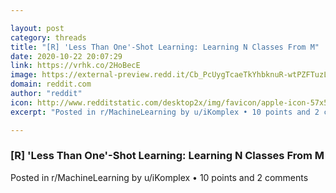 ```yaml
---

layout: post
category: threads
title: "[R] 'Less Than One'-Shot Learning: Learning N Classes From M"
date: 2020-10-22 20:07:29
link: https://vrhk.co/2HoBecE
image: https://external-preview.redd.it/Cb_PcUygTcaeTkYhbknuR-wtPZFTuzLC2xj03KfWrwk.jpg?width=600&height=314.136125654&auto=webp&crop=600:314.136125654,smart&s=512847f3b280746dabbf5c5b436734fdd9ee0508
domain: reddit.com
author: "reddit"
icon: http://www.redditstatic.com/desktop2x/img/favicon/apple-icon-57x57.png
excerpt: "Posted in r/MachineLearning by u/iKomplex • 10 points and 2 comments"

---
```


### [R] 'Less Than One'-Shot Learning: Learning N Classes From M

Posted in r/MachineLearning by u/iKomplex • 10 points and 2 comments
